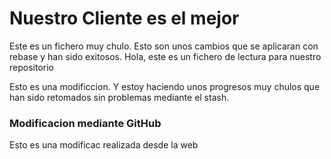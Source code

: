 # Nuestro Cliente es el mejor

Este es un fichero muy chulo. Esto son unos cambios que se aplicaran con rebase y han sido exitosos.
Hola, este es un fichero de lectura para nuestro repositorio

Esto es una modificcion. Y estoy haciendo unos progresos muy chulos que han sido retomados sin problemas mediante el stash.

###  Modificacion mediante GitHub  

Esto es una modificac  realizada desde la web 
